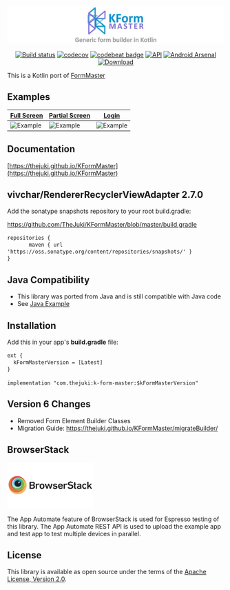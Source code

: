 <p align="center"><img src="logo.jpeg"></p>

<p align="center">
<a href="https://travis-ci.org/TheJuki/KFormMaster"><img src="https://travis-ci.org/TheJuki/KFormMaster.svg?branch=master" alt="Build status" /></a>
<a href="https://codecov.io/gh/TheJuki/KFormMaster"><img src="https://codecov.io/gh/TheJuki/KFormMaster/branch/master/graph/badge.svg" alt="codecov" /></a>
<a href="https://codebeat.co/projects/github-com-thejuki-kformmaster-master"><img alt="codebeat badge" src="https://codebeat.co/badges/43fca492-2564-4401-8f4b-91d3bc811d70" /></a>
<a href="https://android-arsenal.com/api?level=15"><img src="https://img.shields.io/badge/API-15%2B-brightgreen.svg?style=flat" alt="API" /></a>
<a href="https://android-arsenal.com/details/1/6761"><img src="https://img.shields.io/badge/Android%20Arsenal-KFormMaster-brightgreen.svg?style=flat" border="0" alt="Android Arsenal"></a>
<a href="https://bintray.com/thejuki/maven/k-form-master/_latestVersion"><img src="https://api.bintray.com/packages/thejuki/maven/k-form-master/images/download.svg" alt="Download" /></a>
</p>

This is a Kotlin port of [FormMaster](https://github.com/adib2149/FormMaster)

## Examples
| [Full Screen](https://github.com/TheJuki/KFormMaster/blob/master/app/src/main/java/com/thejuki/kformmasterexample/FullscreenFormActivity.kt) | [Partial Screen](https://github.com/TheJuki/KFormMaster/blob/master/app/src/main/java/com/thejuki/kformmasterexample/PartialScreenFormActivity.kt) | [Login](https://github.com/TheJuki/KFormMaster/blob/master/app/src/main/java/com/thejuki/kformmasterexample/LoginFormActivity.kt) |
| --- | --- | --- |
![Example](https://github.com/TheJuki/KFormMaster/blob/master/screenshots/full-screen-form.gif) | ![Example](https://github.com/TheJuki/KFormMaster/blob/master/screenshots/partial-screen-form.gif) | ![Example](https://github.com/TheJuki/KFormMaster/blob/master/screenshots/login.gif) |

## Documentation
[https://thejuki.github.io/KFormMaster](https://thejuki.github.io/KFormMaster)

## vivchar/RendererRecyclerViewAdapter 2.7.0
Add the sonatype snapshots repository to your root build.gradle:

https://github.com/TheJuki/KFormMaster/blob/master/build.gradle

```
repositories {
       maven { url 'https://oss.sonatype.org/content/repositories/snapshots/' }
}
```

## Java Compatibility
- This library was ported from Java and is still compatible with Java code
- See [Java Example](https://github.com/TheJuki/KFormMaster/blob/master/app/src/main/java/com/thejuki/kformmasterexample/FormListenerJavaActivity.java)

## Installation
Add this in your app's **build.gradle** file:
```
ext {
  kFormMasterVersion = [Latest]
}

implementation "com.thejuki:k-form-master:$kFormMasterVersion"
```

## Version 6 Changes
- Removed Form Element Builder Classes
- Migration Guide: https://thejuki.github.io/KFormMaster/migrateBuilder/

## BrowserStack
<a href="http://browserstack.com/">
<img src="browserstack-logo-600x315.png" alt="BrowserStack" width="200px"/>
</a>

The App Automate feature of BrowserStack is used for Espresso testing of this library. The App Automate REST API is used to upload the example app and test app to test multiple devices in parallel.


License
-----------------
This library is available as open source under the terms of the [Apache License, Version 2.0](http://www.apache.org/licenses/LICENSE-2.0).
